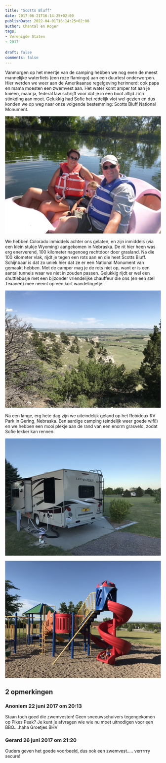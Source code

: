 ```yaml
---
title: "Scotts Bluff"
date: 2017-06-21T16:14:25+02:00
publishDate: 2022-04-01T16:14:25+02:00
author: Chantal en Roger
tags:
- Verenigde Staten
- 2017

draft: false
comments: false
---
```


Vanmorgen op het meertje van de camping hebben we nog even de meest mannelijke waterfiets (een roze flamingo) aan een duurtest onderworpen. Hier werden we weer aan de Amerikaanse regelgeving herinnerd: ook papa en mama moesten een zwemvest aan. Het water komt amper tot aan je knieen, maar ja, federal law schrijft voor dat je in een boot altijd zo'n stinkding aan moet. Gelukkig had Sofie het redelijk vlot wel gezien en dus konden we op weg naar onze volgende bestemming: Scotts Bluff National Monument.

![KOA](./images/P1070574[4].jpg)

We hebben Colorado inmiddels achter ons gelaten, en zijn inmiddels (via een klein stukje Wyoming) aangekomen in Nebraska. De rit hier heen was erg enerverend, 100 kilometer nagenoeg rechtdoor door grasland. Na die 100 kilometer vlak, rijdt je tegen een rots aan en die heet Scotts Bluff. Schijnbaar is dat zo uniek hier dat ze er een National Monument van gemaakt hebben. Met de camper mag je de rots niet op, want er is een aantal tunnels waar we niet in zouden passen. Gelukkig rijdt er wel een shuttlebusje met een bijzonder vriendelijke chauffeur die ons (en een stel Texanen) mee neemt op een kort wandelingetje.

![Scotts Bluff](./images/IMG_2204[4].jpg)

Na een lange, erg hete dag zijn we uiteindelijk geland op het Robidoux RV Park in Gering, Nebraska. Een aardige camping (eindelijk weer goede wifi!) en we hebben een mooi plekje aan de rand van een enorm grasveld, zodat Sofie lekker kan rennen.

![Robidoux RV Park](./images/IMG_1663[4].jpg)

![Robidoux RV Park](./images/IMG_1657[4].jpg)

## 2 opmerkingen

### Anoniem 22 juni 2017 om 20:13

Staan toch goed die zwemvesten!
Geen sneeuwschuivers tegengekomen op Pikes Peak? Je kunt je afvragen wie wie nu moet uitnodigen voor een BBQ....haha
Groetjes BHV

### Gerard 26 juni 2017 om 21:20

Ouders geven het goede voorbeeld, dus ook een zwemvest..... verrrrry secure!
